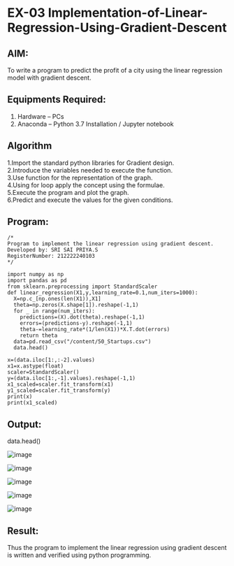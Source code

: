 # EX-03  Implementation-of-Linear-Regression-Using-Gradient-Descent

## AIM:
To write a program to predict the profit of a city using the linear regression model with gradient descent.

## Equipments Required:
1. Hardware – PCs
2. Anaconda – Python 3.7 Installation / Jupyter notebook

## Algorithm
1.Import the standard python libraries for Gradient design.<br>
2.Introduce the variables needed to execute the function.<br>
3.Use function for the representation of the graph.<br>
4.Using for loop apply the concept using the formulae.<br>
5.Execute the program and plot the graph. <br>
6.Predict and execute the values for the given conditions. <br>

## Program:
```
/*
Program to implement the linear regression using gradient descent.
Developed by: SRI SAI PRIYA.S
RegisterNumber: 212222240103
*/
```
```
import numpy as np
import pandas as pd
from sklearn.preprocessing import StandardScaler
def linear_regression(X1,y,learning_rate=0.1,num_iters=1000):
  X=np.c_[np.ones(len(X1)),X1]
  theta=np.zeros(X.shape[1]).reshape(-1,1)
  for _ in range(num_iters):
    predictions=(X).dot(theta).reshape(-1,1)
    errors=(predictions-y).reshape(-1,1)
    theta-=learning_rate*(1/len(X1))*X.T.dot(errors)
    return theta
  data=pd.read_csv("/content/50_Startups.csv")
  data.head()
```
```
x=(data.iloc[1:,:-2].values)
x1=x.astype(float)
scaler=StandardScaler()
y=(data.iloc[1:,-1].values).reshape(-1,1)
x1_scaled=scaler.fit_transform(x1)
y1_scaled=scaler.fit_transform(y)
print(x)
print(x1_scaled)
```
## Output:

data.head() 

![image](https://github.com/SriSaiPriyaSenthilvel/Implementation-of-Linear-Regression-Using-Gradient-Descent/assets/119475702/abfdd69d-91eb-4bee-8eed-1d656f8a4750)

![image](https://github.com/SriSaiPriyaSenthilvel/Implementation-of-Linear-Regression-Using-Gradient-Descent/assets/119475702/21af59b9-e77b-4c68-bb8d-7bf2496e93ca)

![image](https://github.com/SriSaiPriyaSenthilvel/Implementation-of-Linear-Regression-Using-Gradient-Descent/assets/119475702/d16bc62b-9b4e-4317-8083-bacac49714ac)

![image](https://github.com/SriSaiPriyaSenthilvel/Implementation-of-Linear-Regression-Using-Gradient-Descent/assets/119475702/0e05923c-1cab-45e0-b203-f4f18295efb6)

![image](https://github.com/SriSaiPriyaSenthilvel/Implementation-of-Linear-Regression-Using-Gradient-Descent/assets/119475702/56afb4b2-cdb8-49a2-98f0-f217718368d9)

## Result:
Thus the program to implement the linear regression using gradient descent is written and verified using python programming.
